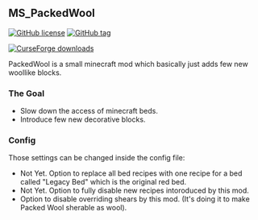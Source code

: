 ## MS_PackedWool
[![GitHub license](https://img.shields.io/github/license/dotBlueShoes/MS_PackedWool.svg)](https://github.com/dotBlueShoes/MS_PackedWool/blob/master/LICENSE.txt)
[![GitHub tag](https://img.shields.io/github/tag/dotBlueShoes/MS_PackedWool.svg)](https://github.com/dotBlueShoes/MS_PackedWool/tags)

[![CurseForge downloads](http://cf.way2muchnoise.eu/full_461262_downloads.svg)](https://www.curseforge.com/minecraft/mc-mods/packedwool)

PackedWool is a small minecraft mod which basically just adds few new woollike blocks.

### The Goal
- Slow down the access of minecraft beds. 
- Introduce few new decorative blocks.

### Config
Those settings can be changed inside the config file:
- Not Yet. Option to replace all bed recipes with one recipe for a bed called "Legacy Bed" which is the original red bed.
- Not Yet. Option to fully disable new recipes intoroduced by this mod.  
- Option to disable overriding shears by this mod. (It's doing it to make Packed Wool sherable as wool).
